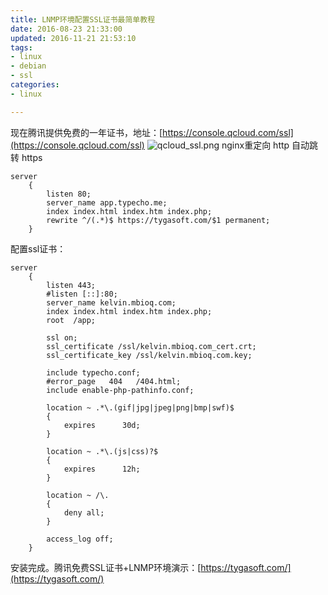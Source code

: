 ```yaml
---
title: LNMP环境配置SSL证书最简单教程
date: 2016-08-23 21:33:00
updated: 2016-11-21 21:53:10
tags: 
- linux
- debian
- ssl
categories: 
- linux

---
```

现在腾讯提供免费的一年证书，地址：[https://console.qcloud.com/ssl](https://console.qcloud.com/ssl)
![qcloud_ssl.png][1]
nginx重定向 http 自动跳转 https
```
server
    {
        listen 80;
        server_name app.typecho.me;
        index index.html index.htm index.php;
        rewrite ^/(.*)$ https://tygasoft.com/$1 permanent;
    }
```
配置ssl证书：


<!--more-->


```
server
    {
        listen 443;
        #listen [::]:80;
        server_name kelvin.mbioq.com;
        index index.html index.htm index.php;
        root  /app;

        ssl on;
        ssl_certificate /ssl/kelvin.mbioq.com_cert.crt;
        ssl_certificate_key /ssl/kelvin.mbioq.com.key;

        include typecho.conf;
        #error_page   404   /404.html;
        include enable-php-pathinfo.conf;

        location ~ .*\.(gif|jpg|jpeg|png|bmp|swf)$
        {
            expires      30d;
        }

        location ~ .*\.(js|css)?$
        {
            expires      12h;
        }

        location ~ /\.
        {
            deny all;
        }

        access_log off;
    }
```
安装完成。腾讯免费SSL证书+LNMP环境演示：[https://tygasoft.com/](https://tygasoft.com/)


  [1]: https://imgs.gnux.cn/usr/uploads/2016/11/2755623031.png